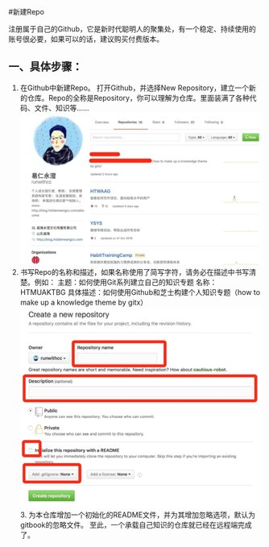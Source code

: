 
#新建Repo

注册属于自己的Github，它是新时代聪明人的聚集处，有一个稳定、持续使用的账号很必要，如果可以的话，建议购买付费版本。
## 一、具体步骤：
1. 在Github中新建Repo。
        打开Github，并选择New Repository，建立一个新的仓库。Repo的全称是Repository，你可以理解为仓库。里面装满了各种代码、文件、知识等……
![](./_image/2017-02-02-12-09-18.jpg)
2. 书写Repo的名称和描述，如果名称使用了简写字符，请务必在描述中书写清楚。例如：
主题：如何使用Git系列建立自己的知识专题
名称：HTMUAKTBG
具体描述：如何使用Github和芝士构建个人知识专题（how to make up a knowledge theme by gitx）
![](./_image/2017-02-02-12-09-46.jpg)3. 为本仓库增加一个初始化的README文件，并为其增加忽略选项，默认为gitbook的忽略文件。
至此，一个承载自己知识的仓库就已经在远程端完成了。
